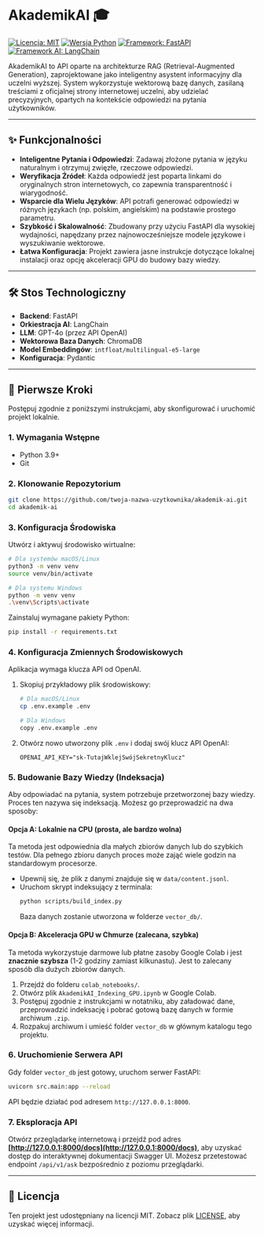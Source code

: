 # AkademikAI 🎓

[![Licencja: MIT](https://img.shields.io/badge/License-MIT-yellow.svg)](https://opensource.org/licenses/MIT)
[![Wersja Python](https://img.shields.io/badge/python-3.9+-blue.svg)](https://www.python.org/downloads/)
[![Framework: FastAPI](https://img.shields.io/badge/Framework-FastAPI-green.svg)](https://fastapi.tiangolo.com/)
[![Framework AI: LangChain](https://img.shields.io/badge/AI-LangChain-purple.svg)](https://www.langchain.com/)

AkademikAI to API oparte na architekturze RAG (Retrieval-Augmented Generation), zaprojektowane jako inteligentny asystent informacyjny dla uczelni wyższej. System wykorzystuje wektorową bazę danych, zasilaną treściami z oficjalnej strony internetowej uczelni, aby udzielać precyzyjnych, opartych na kontekście odpowiedzi na pytania użytkowników.

---

## ✨ Funkcjonalności

-   **Inteligentne Pytania i Odpowiedzi**: Zadawaj złożone pytania w języku naturalnym i otrzymuj zwięzłe, rzeczowe odpowiedzi.
-   **Weryfikacja Źródeł**: Każda odpowiedź jest poparta linkami do oryginalnych stron internetowych, co zapewnia transparentność i wiarygodność.
-   **Wsparcie dla Wielu Języków**: API potrafi generować odpowiedzi w różnych językach (np. polskim, angielskim) na podstawie prostego parametru.
-   **Szybkość i Skalowalność**: Zbudowany przy użyciu FastAPI dla wysokiej wydajności, napędzany przez najnowocześniejsze modele językowe i wyszukiwanie wektorowe.
-   **Łatwa Konfiguracja**: Projekt zawiera jasne instrukcje dotyczące lokalnej instalacji oraz opcję akceleracji GPU do budowy bazy wiedzy.

---

## 🛠️ Stos Technologiczny

-   **Backend**: FastAPI
-   **Orkiestracja AI**: LangChain
-   **LLM**: GPT-4o (przez API OpenAI)
-   **Wektorowa Baza Danych**: ChromaDB
-   **Model Embeddingów**: `intfloat/multilingual-e5-large`
-   **Konfiguracja**: Pydantic

---

## 🚀 Pierwsze Kroki

Postępuj zgodnie z poniższymi instrukcjami, aby skonfigurować i uruchomić projekt lokalnie.

### 1. Wymagania Wstępne

-   Python 3.9+
-   Git

### 2. Klonowanie Repozytorium

```bash
git clone https://github.com/twoja-nazwa-uzytkownika/akademik-ai.git
cd akademik-ai
```

### 3. Konfiguracja Środowiska

Utwórz i aktywuj środowisko wirtualne:

```bash
# Dla systemów macOS/Linux
python3 -m venv venv
source venv/bin/activate

# Dla systemu Windows
python -m venv venv
.\venv\Scripts\activate
```

Zainstaluj wymagane pakiety Python:

```bash
pip install -r requirements.txt
```

### 4. Konfiguracja Zmiennych Środowiskowych

Aplikacja wymaga klucza API od OpenAI.

1.  Skopiuj przykładowy plik środowiskowy:
    ```bash
    # Dla macOS/Linux
    cp .env.example .env

    # Dla Windows
    copy .env.example .env
    ```
2.  Otwórz nowo utworzony plik `.env` i dodaj swój klucz API OpenAI:
    ```
    OPENAI_API_KEY="sk-TutajWklejSwójSekretnyKlucz"
    ```

### 5. Budowanie Bazy Wiedzy (Indeksacja)

Aby odpowiadać na pytania, system potrzebuje przetworzonej bazy wiedzy. Proces ten nazywa się indeksacją. Możesz go przeprowadzić na dwa sposoby:

#### Opcja A: Lokalnie na CPU (prosta, ale bardzo wolna)

Ta metoda jest odpowiednia dla małych zbiorów danych lub do szybkich testów. Dla pełnego zbioru danych proces może zająć wiele godzin na standardowym procesorze.

-   Upewnij się, że plik z danymi znajduje się w `data/content.jsonl`.
-   Uruchom skrypt indeksujący z terminala:
    ```bash
    python scripts/build_index.py
    ```
    Baza danych zostanie utworzona w folderze `vector_db/`.

#### Opcja B: Akceleracja GPU w Chmurze (zalecana, szybka)

Ta metoda wykorzystuje darmowe lub płatne zasoby Google Colab i jest **znacznie szybsza** (1-2 godziny zamiast kilkunastu). Jest to zalecany sposób dla dużych zbiorów danych.

1.  Przejdź do folderu `colab_notebooks/`.
2.  Otwórz plik `AkademikAI_Indexing_GPU.ipynb` w Google Colab.
3.  Postępuj zgodnie z instrukcjami w notatniku, aby załadować dane, przeprowadzić indeksację i pobrać gotową bazę danych w formie archiwum `.zip`.
4.  Rozpakuj archiwum i umieść folder `vector_db` w głównym katalogu tego projektu.

### 6. Uruchomienie Serwera API

Gdy folder `vector_db` jest gotowy, uruchom serwer FastAPI:

```bash
uvicorn src.main:app --reload
```

API będzie działać pod adresem `http://127.0.0.1:8000`.

### 7. Eksploracja API

Otwórz przeglądarkę internetową i przejdź pod adres **[http://127.0.0.1:8000/docs](http://127.0.0.1:8000/docs)**, aby uzyskać dostęp do interaktywnej dokumentacji Swagger UI. Możesz przetestować endpoint `/api/v1/ask` bezpośrednio z poziomu przeglądarki.

---

## 📜 Licencja

Ten projekt jest udostępniany na licencji MIT. Zobacz plik [LICENSE](LICENSE), aby uzyskać więcej informacji.